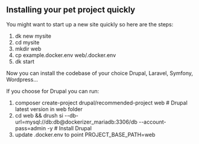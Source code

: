 ## Installing your pet project quickly

You might want to start up a new site quickly so here are the steps:

1. dk new mysite
2. cd mysite
3. mkdir web 
4. cp example.docker.env web/.docker.env
5. dk start

Now you can install the codebase of your choice Drupal, Laravel, Symfony, Wordpress...

If you choose for Drupal you can run:

1. composer create-project drupal/recommended-project web                                        # Drupal latest version in web folder
2. cd web && drush si --db-url=mysql://db:db@dockerizer_mariadb:3306/db --account-pass=admin -y  # Install Drupal
3. update .docker.env to point PROJECT_BASE_PATH=web


